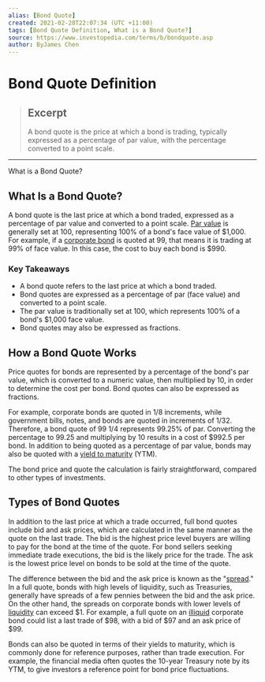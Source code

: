 ```yaml
---
alias: [Bond Quote]
created: 2021-02-28T22:07:34 (UTC +11:00)
tags: [Bond Quote Definition, What is a Bond Quote?]
source: https://www.investopedia.com/terms/b/bondquote.asp
author: ByJames Chen
---
```


# Bond Quote Definition

> ## Excerpt
> A bond quote is the price at which a bond is trading, typically expressed as a percentage of par value, with the percentage converted to a point scale.

---

What is a Bond Quote?
## What Is a Bond Quote?

A bond quote is the last price at which a bond traded, expressed as a percentage of par value and converted to a point scale. [Par value](https://www.investopedia.com/terms/p/parvalue.asp) is generally set at 100, representing 100% of a bond's face value of $1,000. For example, if a [corporate bond](https://www.investopedia.com/terms/c/corporatebond.asp) is quoted at 99, that means it is trading at 99% of face value. In this case, the cost to buy each bond is $990.

### Key Takeaways

-   A bond quote refers to the last price at which a bond traded.
-   Bond quotes are expressed as a percentage of par (face value) and converted to a point scale.
-   The par value is traditionally set at 100, which represents 100% of a bond's $1,000 face value.
-   Bond quotes may also be expressed as fractions.

## How a Bond Quote Works

Price quotes for bonds are represented by a percentage of the bond's par value, which is converted to a numeric value, then multiplied by 10, in order to determine the cost per bond. Bond quotes can also be expressed as fractions.

For example, corporate bonds are quoted in 1/8 increments, while government bills, notes, and bonds are quoted in increments of 1/32. Therefore, a bond quote of 99 1/4 represents 99.25% of par. Converting the percentage to 99.25 and multiplying by 10 results in a cost of $992.5 per bond. In addition to being quoted as a percentage of par value, bonds may also be quoted with a [yield to maturity](https://www.investopedia.com/terms/y/yieldtomaturity.asp) (YTM).

The bond price and quote the calculation is fairly straightforward, compared to other types of investments.

## Types of Bond Quotes

In addition to the last price at which a trade occurred, full bond quotes include bid and ask prices, which are calculated in the same manner as the quote on the last trade. The bid is the highest price level buyers are willing to pay for the bond at the time of the quote. For bond sellers seeking immediate trade executions, the bid is the likely price for the trade. The ask is the lowest price level on bonds to be sold at the time of the quote.

The difference between the bid and the ask price is known as the "[spread](https://www.investopedia.com/terms/s/spread.asp)." In a full quote, bonds with high levels of liquidity, such as Treasuries, generally have spreads of a few pennies between the bid and the ask price. On the other hand, the spreads on corporate bonds with lower levels of [liquidity](https://www.investopedia.com/terms/l/liquidity.asp) can exceed $1. For example, a full quote on an [illiquid](https://www.investopedia.com/terms/i/illiquid.asp) corporate bond could list a last trade of $98, with a bid of $97 and an ask price of $99.

Bonds can also be quoted in terms of their yields to maturity, which is commonly done for reference purposes, rather than trade execution. For example, the financial media often quotes the 10-year Treasury note by its YTM, to give investors a reference point for bond price fluctuations.
